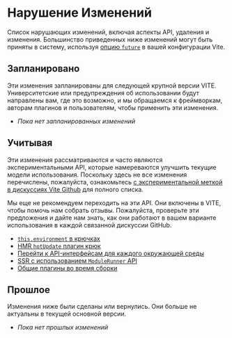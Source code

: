 # Нарушение Изменений

Список нарушающих изменений, включая аспекты API, удаления и изменения. Большинство приведенных ниже изменений могут быть приняты в систему, используя [опцию `future`](/en/config/shared-options.html#future) в вашей конфигурации Vite.

## Запланировано

Эти изменения запланированы для следующей крупной версии VITE. Университетские или предупреждения об использовании будут направлены вам, где это возможно, и мы обращаемся к фреймворкам, авторам плагинов и пользователям, чтобы применить эти изменения.

- _Пока нет запланированных изменений_

## Учитывая

Эти изменения рассматриваются и часто являются экспериментальными API, которые намереваются улучшить текущие модели использования. Поскольку здесь не все изменения перечислены, пожалуйста, ознакомьтесь [с экспериментальной меткой в дискуссиях Vite Github](https://github.com/vitejs/vite/discussions/categories/feedback?discussions_q=label%3Aexperimental+category%3AFeedback) для полного списка.

Мы еще не рекомендуем переходить на эти API. Они включены в VITE, чтобы помочь нам собрать отзывы. Пожалуйста, проверьте эти предложения и дайте нам знать, как они работают в вашем варианте использования в каждой связанной дискуссии GitHub.

- [`this.environment` в крючках](/en/changes/this-environment-in-hooks)
- [HMR `hotUpdate` плагин крюк](/en/changes/hotupdate-hook)
- [Перейти к API-интерфейсам для каждого окружающей среды](/en/changes/per-environment-apis)
- [SSR с использованием `ModuleRunner` API](/en/changes/ssr-using-modulerunner)
- [Общие плагины во время сборки](/en/changes/shared-plugins-during-build)

## Прошлое

Изменения ниже были сделаны или вернулись. Они больше не актуальны в текущей основной версии.

- _Пока нет прошлых изменений_
